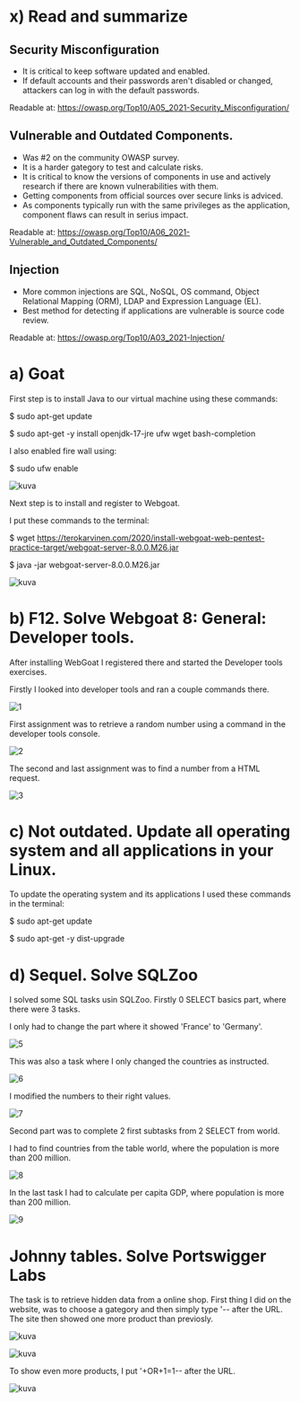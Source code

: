 # x) Read and summarize

## Security Misconfiguration

* It is  critical to keep software updated and enabled.
* If default accounts and their passwords aren't disabled or changed, attackers can log in with the default passwords.


Readable at: https://owasp.org/Top10/A05_2021-Security_Misconfiguration/

## Vulnerable and Outdated Components.

* Was #2 on the community OWASP survey.
* It is a harder gategory to test and calculate risks.
* It is critical to know the versions of components in use and actively research if there are known vulnerabilities with them.
* Getting components from official sources over secure links is adviced.
* As components typically run with the same privileges as the application, component flaws can result in serius impact.

Readable at: https://owasp.org/Top10/A06_2021-Vulnerable_and_Outdated_Components/

## Injection

* More common injections are SQL, NoSQL, OS command, Object Relational Mapping (ORM), LDAP and Expression Language (EL).
* Best method for detecting if applications are vulnerable is source code review.

Readable at: https://owasp.org/Top10/A03_2021-Injection/

# a) Goat

First step is to install Java to our virtual machine using these commands:

$ sudo apt-get update

$ sudo apt-get -y install openjdk-17-jre ufw wget bash-completion

I also enabled fire wall using:

$ sudo ufw enable

![kuva](https://github.com/TuuHei/information-security/assets/122973223/9ebaff55-b612-440d-9017-1c15532c6adf)

Next step is to install and register to Webgoat.

I put these commands to the terminal:

$ wget https://terokarvinen.com/2020/install-webgoat-web-pentest-practice-target/webgoat-server-8.0.0.M26.jar

$ java -jar webgoat-server-8.0.0.M26.jar

![kuva](https://github.com/TuuHei/information-security/assets/122973223/17f82611-12d0-4b51-9975-33aee7e5a29f)

# b) F12. Solve Webgoat 8: General: Developer tools.

After installing WebGoat I registered there and started the Developer tools exercises.

Firstly I looked into developer tools and ran a couple commands there.

![1](https://github.com/TuuHei/information-security/assets/122973223/b996b79b-338b-429c-8782-691249277b57)

First assignment was to retrieve a random number using a command in the developer tools console.

![2](https://github.com/TuuHei/information-security/assets/122973223/07d95772-15df-4850-98e5-73cb23660e10)

The second and last assignment was to find a number from a HTML request.

![3](https://github.com/TuuHei/information-security/assets/122973223/50ae9752-4a97-4312-badf-52b81eee3ccb)

# c) Not outdated. Update all operating system and all applications in your Linux.

To update the operating system and its applications I used these commands in the terminal:

$ sudo apt-get update

$ sudo apt-get -y dist-upgrade

# d) Sequel. Solve SQLZoo

I solved some SQL tasks usin SQLZoo. Firstly 0 SELECT basics part, where there were 3 tasks.

I only had to change the part where it showed 'France' to 'Germany'.

![5](https://github.com/TuuHei/information-security/assets/122973223/49ab46d7-f943-4f11-9680-4fff32421e0c)

This was also a task where I only changed the countries as instructed.

![6](https://github.com/TuuHei/information-security/assets/122973223/2655893b-9028-4758-b37d-9c0b4f793e4e)

I modified the numbers to their right values.

![7](https://github.com/TuuHei/information-security/assets/122973223/ed8e7e9a-4542-4db6-a112-a9c97fb887e6)

Second part was to complete 2 first subtasks from 2 SELECT from world.

I had to find countries from the table world, where the population is more than 200 million.

![8](https://github.com/TuuHei/information-security/assets/122973223/cc9a8767-e0d7-4210-b1f2-1614185ff320)

In the last task I had to calculate per capita GDP, where population is more than 200 million.

![9](https://github.com/TuuHei/information-security/assets/122973223/cc384392-44bf-43f6-897d-f88fb8b567d7)

# Johnny tables. Solve Portswigger Labs

The task is to retrieve hidden data from a online shop. First thing I did on the website, was to choose a gategory
and then simply type '-- after the URL. The site then showed one more product than previosly.

![kuva](https://github.com/TuuHei/information-security/assets/122973223/92679e23-f468-43ac-8e75-df0aeea08e97)

![kuva](https://github.com/TuuHei/information-security/assets/122973223/c1b011ff-9422-4aa6-9cb5-6225876c2204)

To show even more products, I put '+OR+1=1-- after the URL. 

![kuva](https://github.com/TuuHei/information-security/assets/122973223/2fdc9d00-466b-483f-862e-d9585330d304)
